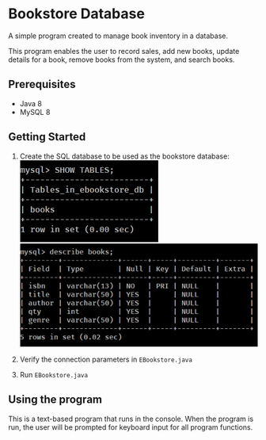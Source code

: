 # Bookstore Database
A simple program created to manage book inventory in a database.

This program enables the user to record sales, add new books, update details for a book, remove books from the system, and search books.

## Prerequisites

* Java 8
* MySQL 8


## Getting Started
1. Create the SQL database to be used as the bookstore database:
![tables](https://github.com/isabellekazarian/Bookstore-database/blob/master/db-01.jpg)
![table detail](https://github.com/isabellekazarian/Bookstore-database/blob/master/db-02.jpg)

2. Verify the connection parameters in `EBookstore.java`
3. Run `EBookstore.java`

## Using the program
This is a text-based program that runs in the console. When the program is run, the user will be prompted for keyboard input for all program functions.
